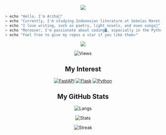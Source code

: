 <!--
Readme MD itu siapanya Mahfud MD?
--->

<div>
    <p align="center">
        <img
            src="http://readme-typing-svg.herokuapp.com?font=Roboto+Mono&size=25&pause=1000&color=F762E0&center=true&vCenter=true&width=435&lines=Hello+there!;I'm+a+writer+and+developer+%3E_;+Readme+MD+itu+siapanya+Mahfud+MD?"
            width="auto"
            height="auto"
        />
    </p>
</div>

```sh
> echo "Hello, I'm Arzha👋"
> echo "Currently, I'm studying Indonesian literature at Sebelas Maret University🌟"
> echo "I love writing, such as poetry, light novels, and even songs📄"
> echo "Moreover, I'm passionate about coding🖥️, especially in the Python language🐍"
> echo "Feel free to give my repos a star if you like them⭐️"
```

<div>
    <p align="center">
        <img
            src="https://media.tenor.com/1JuAyubK6zoAAAAC/bocchi-the-rock-hitori-gotoh.gif"
            width="auto"
            height="auto"
        />
    </p>
    <p align="center">
        <img src="https://profile-counter.glitch.me/arzhavz/count.svg" alt="Views" /> 
    </p>
</div>

<div align="center">
    <h2>My Interest</h2>
    <a href="https://fastapi.tiangolo.com/" target="_blank"><img src="https://img.shields.io/badge/FastAPI-005571?style=for-the-badge&logo=fastapi" alt="FastAPI"></a>
    <a href="https://flask.palletsprojects.com/en/3.0.x/" target="_blank"><img src="https://img.shields.io/badge/flask-%23000.svg?style=for-the-badge&logo=flask&logoColor=white" alt="Flask"></a>
    <a href="https://www.python.org/" target="_blank"><img src="https://img.shields.io/badge/python-3670A0?style=for-the-badge&logo=python&logoColor=ffdd54" alt="Python"></a>
</div>

<div align="center">
    <h2>My GitHub Stats</h2>
    <p>
        <img
            src="https://github-readme-stats.vercel.app/api/top-langs/?username=arzhavz&layout=compact&line_height=20&title_color=7A7ADB&icon_color=2234AE&text_color=D3D3D3&bg_color=0,130F40,000000"
            alt="Langs"
        />
    </p>
    <p>
        <img
            src="https://github-readme-stats.vercel.app/api?username=arzhavz&include_all_commits=true&count_private=false&show_icons=true&line_height=20&title_color=7A7ADB&icon_color=2234AE&text_color=D3D3D3&bg_color=0,000000,130F40"
            alt="Stats"
        />
    </p>
    <p>
        <img
            src="https://github-readme-streak-stats.herokuapp.com?user=arzhavz&theme=cobalt"
            alt="Streak"
        />
    </p>
</div>


<!--
**arzhavz/arzhavz** is a ✨ _special_ ✨ repository because its `README.md` (this file) appears on your GitHub profile.

Here are some ideas to get you started:

- 🔭 I’m currently working on ...
- 🌱 I’m currently learning ...
- 👯 I’m looking to collaborate on ...
- 🤔 I’m looking for help with ...
- 💬 Ask me about ...
- 📫 How to reach me: ...
- 😄 Pronouns: ...
- ⚡ Fun fact: ...
-->
